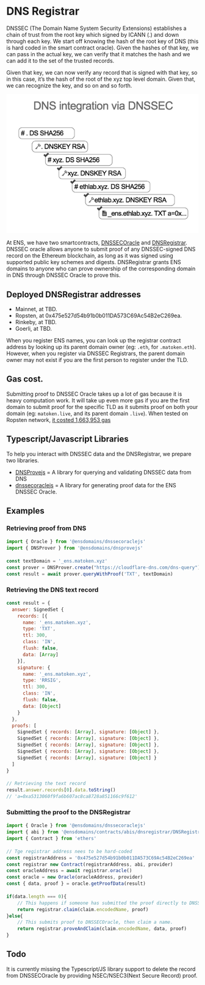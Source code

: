 # DNS Registrar

DNSSEC (The Domain Name System Security Extensions) establishes a chain of trust from the root key which signed by ICANN (.) and down through each key. We start off knowing the hash of the root key of DNS (this is hard coded in the smart contract oracle). Given the hashes of that key, we can pass in the actual key, we can verify that it matches the hash and we can add it to the set of the trusted records.

Given that key, we can now verify any record that is signed with that key, so in this case, it’s the hash of the root of the xyz top level domain. Given that, we can recognize the key, and so on and so forth.

![](../assets/diagram.png)

At ENS, we have two smartcontracts, [DNSSECOracle](https://github.com/ensdomains/dnssec-oracle) and [DNSRegistrar](https://github.com/ensdomains/dnsregistrar).
DNSSEC oracle allows anyone to submit proof of any DNSSEC-signed DNS record on the Ethereum blockchain, as long as it was signed using supported public key schemes and digests. DNSRegistrar grants ENS domains to anyone who can prove ownership of the corresponding domain in DNS through DNSSEC Oracle to prove this.

## Deployed DNSRegistrar addresses

- Mainnet, at TBD.
- Ropsten, at 0x475e527d54b91b0b011DA573C69Ac54B2eC269ea.
- Rinkeby, at TBD.
- Goerli, at TBD.

When you register ENS names, you can look up the registrar contract address by looking up its parent domain owner (eg: `.eth`, for `.matoken.eth`). However, when you register via DNSSEC Registrars, the parent domain owner may not exist if you are the first person to register under the TLD.

## Gas cost.

Submitting proof to DNSSEC Oracle takes up a lot of gas because it is heavy computation work. It will take up even more gas if you are the first domain to submit proof for the specific TLD as it submits proof on both your domain (eg: `matoken.live`, and its parent domain `.live`). When tested on Ropsten network, [it costed 1,663,953 gas](https://ropsten.etherscan.io/tx/0x7ba91728530b2a9f325b330986265fd455639fd3f07e775cf68ee8c767b2637f)

## Typescript/Javascript Libraries

To help you interact with DNSSEC data and the DNSRegistrar, we prepare two libraries.

- [DNSProvejs](https://github.com/ensdomains/dnsprovejs) = A library for querying and validating DNSSEC data from DNS
- [dnssecoraclejs](https://github.com/ensdomains/dnssecoraclejs) = A library for generating proof data for the ENS DNSSEC Oracle.

## Examples

### Retrieving proof from DNS

```javascript
import { Oracle } from '@ensdomains/dnssecoraclejs'
import { DNSProver } from '@ensdomains/dnsprovejs'

const textDomain = '_ens.matoken.xyz'
const prover = DNSProver.create("https://cloudflare-dns.com/dns-query")
const result = await prover.queryWithProof('TXT', textDomain)
```

### Retrieving the DNS text record

```javascript
const result = {
  answer: SignedSet {
    records: [{
      name: '_ens.matoken.xyz',
      type: 'TXT',
      ttl: 300,
      class: 'IN',
      flush: false,
      data: [Array]
    }],
    signature: {
      name: '_ens.matoken.xyz',
      type: 'RRSIG',
      ttl: 300,
      class: 'IN',
      flush: false,
      data: [Object]
    }
  },
  proofs: [
    SignedSet { records: [Array], signature: [Object] },
    SignedSet { records: [Array], signature: [Object] },
    SignedSet { records: [Array], signature: [Object] },
    SignedSet { records: [Array], signature: [Object] },
    SignedSet { records: [Array], signature: [Object] }
  ]
}

// Retrieving the text record
result.answer.records[0].data.toString()
// 'a=0xa5313060f9fa6b607ac8ca8728a851166c9f612'
```

### Submitting the proof to the DNSRegistrar

```javascript
import { Oracle } from '@ensdomains/dnssecoraclejs'
import { abi } from '@ensdomains/contracts/abis/dnsregistrar/DNSRegistrar.json'
import { Contract } from 'ethers'

// Tge registrar address nees to be hard-coded
const registrarAddress = '0x475e527d54b91b0b011DA573C69Ac54B2eC269ea'
const registrar new Contract(registrarAddress, abi, provider)
const oracleAddress = await registrar.oracle()
const oracle = new Oracle(oracleAddress, provider)
const { data, proof } = oracle.getProofData(result)

if(data.length === 0){
    // This happens if someone has submitted the proof directly to DNSSECOracle, hence only claim a name on the registrar.
    return registrar.claim(claim.encodedName, proof)
}else{
    // This submits proof to DNSSECOracle, then claim a name.
    return registrar.proveAndClaim(claim.encodedName, data, proof)
}
```

## Todo

It is currently missing the Typescript/JS library support to delete the record from DNSSECOracle by providing NSEC/NSEC3(Next Secure Record) proof.